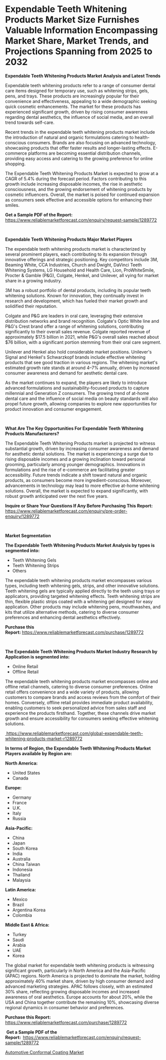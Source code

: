 <p><h1>Expendable Teeth Whitening Products Market Size Furnishes Valuable Information Encompassing Market Share, Market Trends, and Projections Spanning from 2025 to 2032</h1></p><p><strong>Expendable Teeth Whitening Products Market Analysis and Latest Trends</strong></p>
<p><p>Expendable teeth whitening products refer to a range of consumer dental care items designed for temporary use, such as whitening strips, gels, pens, and trays. These products are increasingly popular for their convenience and effectiveness, appealing to a wide demographic seeking quick cosmetic enhancements. The market for these products has experienced significant growth, driven by rising consumer awareness regarding dental aesthetics, the influence of social media, and an overall trend towards self-care.</p><p>Recent trends in the expendable teeth whitening products market include the introduction of natural and organic formulations catering to health-conscious consumers. Brands are also focusing on advanced technology, showcasing products that offer faster results and longer-lasting effects. E-commerce platforms are becoming essential distribution channels, providing easy access and catering to the growing preference for online shopping.</p><p>The Expendable Teeth Whitening Products Market is expected to grow at a CAGR of 5.4% during the forecast period. Factors contributing to this growth include increasing disposable incomes, the rise in aesthetic consciousness, and the growing endorsement of whitening products by cosmetic influencers. Overall, the market is poised for continued expansion as consumers seek effective and accessible options for enhancing their smiles.</p></p>
<p><strong>Get a Sample PDF of the Report:&nbsp;</strong> <a href="https://www.reliablemarketforecast.com/enquiry/request-sample/1289772?utm_campaign=2925&utm_medium=2&utm_source=Github&utm_content=ia&utm_term=29032025&utm_id=expendable-teeth-whitening-products">https://www.reliablemarketforecast.com/enquiry/request-sample/1289772</a></p>
<p>&nbsp;</p>
<p><strong>Expendable Teeth Whitening Products Major Market Players</strong></p>
<p><p>The expendable teeth whitening products market is characterized by several prominent players, each contributing to its expansion through innovative offerings and strategic positioning. Key competitors include 3M, Beaming White, CCA Industries, Church and Dwight, DaVinci Teeth Whitening Systems, LG Household and Health Care, Lion, ProWhiteSmile, Procter & Gamble (P&G), Colgate, Henkel, and Unilever, all vying for market share in a growing industry.</p><p>3M has a robust portfolio of dental products, including its popular teeth whitening solutions. Known for innovation, they continually invest in research and development, which has fueled their market growth and solidified their reputation.</p><p>Colgate and P&G are leaders in oral care, leveraging their extensive distribution networks and brand recognition. Colgate's Optic White line and P&G's Crest brand offer a range of whitening solutions, contributing significantly to their overall sales revenue. Colgate reported revenue of approximately $17.5 billion in 2021, while P&G's overall sales reached about $76 billion, with a significant portion stemming from their oral care segment.</p><p>Unilever and Henkel also hold considerable market positions. Unilever's Signal and Henkel's Schwarzkopf brands include effective whitening products that see good traction in various regions. The whitening market's estimated growth rate stands at around 4–7% annually, driven by increased consumer awareness and demand for aesthetic dental care.</p><p>As the market continues to expand, the players are likely to introduce advanced formulations and sustainability-focused products to capture millennial and Generation Z consumers. The growing trend of at-home dental care and the influence of social media on beauty standards will also propel future growth, allowing companies to explore new opportunities for product innovation and consumer engagement.</p></p>
<p>&nbsp;</p>
<p><strong>What Are The Key Opportunities For Expendable Teeth Whitening Products Manufacturers?</strong></p>
<p><p>The Expendable Teeth Whitening Products market is projected to witness substantial growth, driven by increasing consumer awareness and demand for aesthetic dental solutions. The market is experiencing a surge due to rising disposable incomes and a growing inclination toward personal grooming, particularly among younger demographics. Innovations in formulations and the rise of e-commerce are facilitating greater accessibility. Future trends indicate a shift toward natural and organic products, as consumers become more ingredient-conscious. Moreover, advancements in technology may lead to more effective at-home whitening solutions. Overall, the market is expected to expand significantly, with robust growth anticipated over the next five years.</p></p>
<p><strong>Inquire or Share Your Questions If Any Before Purchasing This Report:</strong> <a href="https://www.reliablemarketforecast.com/enquiry/pre-order-enquiry/1289772?utm_campaign=2925&utm_medium=2&utm_source=Github&utm_content=ia&utm_term=29032025&utm_id=expendable-teeth-whitening-products">https://www.reliablemarketforecast.com/enquiry/pre-order-enquiry/1289772</a></p>
<p>&nbsp;</p>
<p><strong>Market Segmentation</strong></p>
<p><strong>The Expendable Teeth Whitening Products Market Analysis by types is segmented into:</strong></p>
<p><ul><li>Teeth Whitening Gels</li><li>Teeth Whitening Strips</li><li>Others</li></ul></p>
<p><p>The expendable teeth whitening products market encompasses various types, including teeth whitening gels, strips, and other innovative solutions. Teeth whitening gels are typically applied directly to the teeth using trays or applicators, providing targeted whitening effects. Teeth whitening strips are thin, flexible plastic strips coated with a whitening gel designed for easy application. Other products may include whitening pens, mouthwashes, and kits that utilize alternative methods, catering to diverse consumer preferences and enhancing dental aesthetics effectively.</p></p>
<p><strong>Purchase this Report:&nbsp;</strong><a href="https://www.reliablemarketforecast.com/purchase/1289772?utm_campaign=2925&utm_medium=2&utm_source=Github&utm_content=ia&utm_term=29032025&utm_id=expendable-teeth-whitening-products">https://www.reliablemarketforecast.com/purchase/1289772</a></p>
<p>&nbsp;</p>
<p><strong>The Expendable Teeth Whitening Products Market Industry Research by Application is segmented into:</strong></p>
<p><ul><li>Online Retail</li><li>Offline Retail</li></ul></p>
<p><p>The expendable teeth whitening products market encompasses online and offline retail channels, catering to diverse consumer preferences. Online retail offers convenience and a wide variety of products, allowing customers to compare brands and access reviews from the comfort of their homes. Conversely, offline retail provides immediate product availability, enabling customers to seek personalized advice from sales staff and experience the products firsthand. Together, these channels drive market growth and ensure accessibility for consumers seeking effective whitening solutions.</p></p>
<p><a href="https://www.reliablemarketforecast.com/global-expendable-teeth-whitening-products-market-r1289772?utm_campaign=2925&utm_medium=2&utm_source=Github&utm_content=ia&utm_term=29032025&utm_id=expendable-teeth-whitening-products">&nbsp;https://www.reliablemarketforecast.com/global-expendable-teeth-whitening-products-market-r1289772</a></p>
<p><strong>In terms of Region, the Expendable Teeth Whitening Products Market Players available by Region are:</strong></p>
<p>
    <p> <strong> North America: </strong>
        <ul>
            <li>United States</li>
            <li>Canada</li>
        </ul>
        </p> 
    <p> <strong> Europe: </strong>
        <ul>
            <li>Germany</li>
            <li>France</li>
            <li>U.K.</li>
            <li>Italy</li>
            <li>Russia</li>
        </ul>
        </p> 
    <p> <strong> Asia-Pacific: </strong>
        <ul>
            <li>China</li>
            <li>Japan</li>
            <li>South Korea</li>
            <li>India</li>
            <li>Australia</li>
            <li>China Taiwan</li>
            <li>Indonesia</li>
            <li>Thailand</li>
            <li>Malaysia</li>
        </ul>
        </p> 
    <p> <strong> Latin America: </strong>
        <ul>
            <li>Mexico</li>
            <li>Brazil</li>
            <li>Argentina Korea</li>
            <li>Colombia</li>
        </ul>
        </p> 
    <p> <strong> Middle East & Africa: </strong>
        <ul>
            <li>Turkey</li>
            <li>Saudi</li>
            <li>Arabia</li>
            <li>UAE</li>
            <li>Korea</li>
        </ul>
    </p>
    </p>
<p><p>The global market for expendable teeth whitening products is witnessing significant growth, particularly in North America and the Asia-Pacific (APAC) regions. North America is projected to dominate the market, holding approximately 40% market share, driven by high consumer demand and advanced marketing strategies. APAC follows closely, with an estimated 30% share, reflecting growing disposable incomes and increased awareness of oral aesthetics. Europe accounts for about 20%, while the USA and China together contribute the remaining 10%, showcasing diverse regional dynamics in consumer behavior and preferences.</p></p>
<p><strong>Purchase this Report: </strong><a href="https://www.reliablemarketforecast.com/purchase/1289772?utm_campaign=2925&utm_medium=2&utm_source=Github&utm_content=ia&utm_term=29032025&utm_id=expendable-teeth-whitening-products">https://www.reliablemarketforecast.com/purchase/1289772</a></p>
<p>&nbsp;<strong>Get a Sample PDF of the Report:&nbsp;&nbsp;</strong><a href="https://www.reliablemarketforecast.com/enquiry/request-sample/1289772?utm_campaign=2925&utm_medium=2&utm_source=Github&utm_content=ia&utm_term=29032025&utm_id=expendable-teeth-whitening-products">https://www.reliablemarketforecast.com/enquiry/request-sample/1289772</a></p>
<p><strong></strong></p>
<p><p><a href="https://github.com/penecorodz74/Market-Research-Report-List-1/blob/main/automotive-conformal-coating-market.md?utm_campaign=2925&utm_medium=2&utm_source=Github&utm_content=ia&utm_term=29032025&utm_id=expendable-teeth-whitening-products">Automotive Conformal Coating Market</a></p></p>